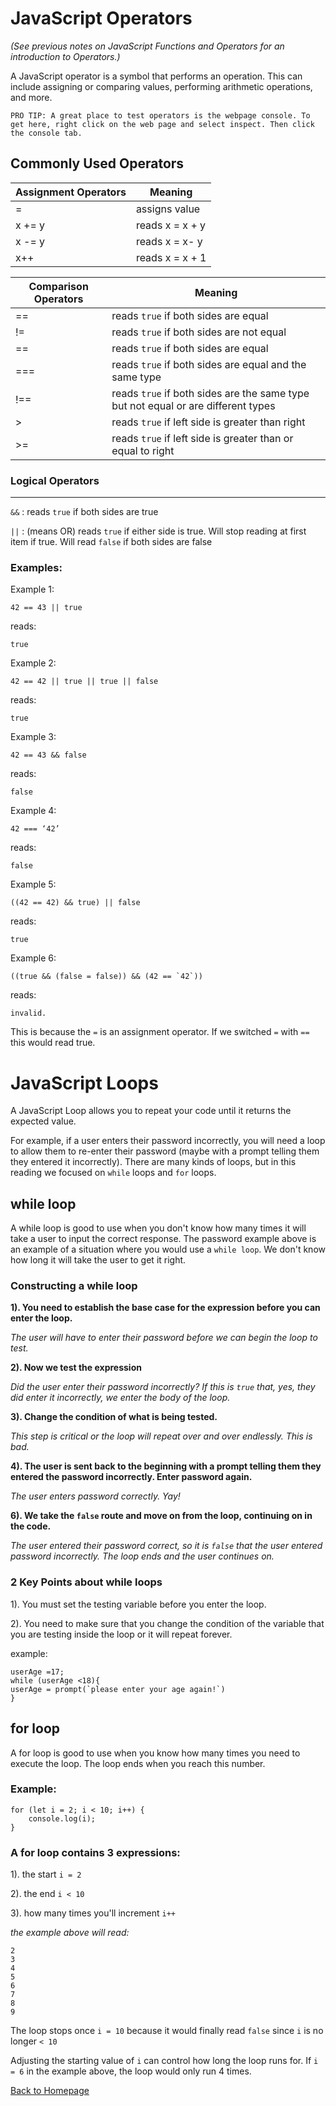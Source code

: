 # JavaScript Operators
*(See previous notes on JavaScript Functions and Operators for an introduction to Operators.)*

A JavaScript operator is a symbol that performs an operation. This can include assigning or comparing values, performing arithmetic operations, and more.

```
PRO TIP: A great place to test operators is the webpage console. To get here, right click on the web page and select inspect. Then click the console tab.
```

## Commonly Used Operators

| Assignment Operators | Meaning |
| ----------- | ----------- |
| = | assigns value |
| x += y | reads x = x + y |
| x -= y | reads x = x- y |
| x++ | reads x = x + 1 |



| Comparison Operators | Meaning |
| ----------- | ----------- |
| == | reads `true` if both sides are equal |
| != | reads `true` if both sides are not equal |
| == | reads `true` if both sides are equal |
| === | reads `true` if both sides are equal and the same type |
| !== | reads `true` if both sides are the same type but not equal or are different types |
| > | reads `true` if left side is greater than right |
| >= | reads `true` if left side is greater than or equal to right |



### Logical Operators
---------------------- 
`&&` : reads `true` if both sides are true 

`||` : (means OR) reads `true` if either side is true. Will stop reading at first item if true. Will read `false` if both sides are false 


### Examples:

Example 1: 
```
42 == 43 || true
```

reads:
```
true
```

Example 2: 
```
42 == 42 || true || true || false
```

reads:
```
true
```

Example 3: 
```
42 == 43 && false
```

reads:
```
false
```

Example 4: 
```
42 === ‘42’
```

reads:
```
false
```

Example 5: 
```
((42 == 42) && true) || false 
```

reads:
```
true
```

Example 6: 
```
((true && (false = false)) && (42 == `42`))
```

reads:
```
invalid. 
```

This is because the `=` is an assignment operator. If we switched `=` with `==` this would read true.

# JavaScript Loops

A JavaScript Loop allows you to repeat your code until it returns the expected value. 

For example, if a user enters their password incorrectly, you will need a loop to allow them to re-enter their password (maybe with a prompt telling them they entered it incorrectly). There are many kinds of loops, but in this reading we focused on `while` loops and `for` loops. 

## while loop
A while loop is good to use when you don't know how many times it will take a user to input the correct response. The password example above is an example of a situation where you would use a `while loop`. We don't know how long it will take the user to get it right. 

### Constructing a while loop

**1). You need to establish the base case for the expression before you can enter the loop.**

  *The user will have to enter their password before we can begin the loop to test.*

**2). Now we test the expression**

  *Did the user enter their password incorrectly? If this is `true` that, yes, they did enter it incorrectly, we enter the body of the loop.* 
  
**3). Change the condition of what is being tested.**

  *This step is critical or the loop will repeat over and over endlessly. This is bad.*
  
**4). The user is sent back to the beginning with a prompt telling them they entered the password incorrectly. Enter password again.**

  *The user enters password correctly. Yay!*
  
**6). We take the `false` route and move on from the loop, continuing on in the code.**

  *The user entered their password correct, so it is `false` that the user entered password incorrectly. The loop ends and the user continues on.*

### 2 Key Points about while loops

1). You must set the testing variable before you enter the loop. 

2). You need to make sure that you change the condition of the variable that you are testing inside the loop or it will repeat forever. 

example:
```
userAge =17;
while (userAge <18){
userAge = prompt(`please enter your age again!`)
}
```

## for loop

A for loop is good to use when you know how many times you need to execute the loop. The loop ends when you reach this number.


### Example:
```
for (let i = 2; i < 10; i++) {
	console.log(i);
}
```

### A for loop contains 3 expressions:

1). the start `i = 2`

2). the end `i < 10`

3). how many times you'll increment `i++`

*the example above will read:*

```
2
3
4
5
6
7
8
9
```

The loop stops once `i = 10` because it would finally read `false` since `i` is no longer `< 10`

Adjusting the starting value of `i` can control how long the loop runs for. If `i = 6` in the example above, the loop would only run 4 times. 

[Back to Homepage](README.md)

